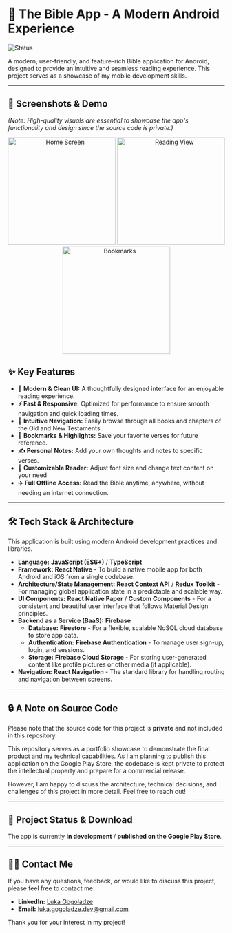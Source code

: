 # 📖 The Bible App - A Modern Android Experience

![Status](https://img.shields.io/badge/status-in%20development-yellow)

A modern, user-friendly, and feature-rich Bible application for Android, designed to provide an intuitive and seamless reading experience. This project serves as a showcase of my mobile development skills.

---

## 📸 Screenshots & Demo

*(Note: High-quality visuals are essential to showcase the app's functionality and design since the source code is private.)*

<center>
 <img src="https://github.com/user-attachments/assets/5524a582-dc41-48cf-90d0-feb579e742e6" alt="Home Screen" width="250"/> <img src="https://github.com/user-attachments/assets/3143bd07-99de-44ed-a07c-f41b61299aaf" alt="Reading View" width="250"/> <img src="https://github.com/user-attachments/assets/aecb61d4-855b-4b44-a495-19fe1e92ec1e" alt="Bookmarks" width="250"/> 
</center>

## ✨ Key Features

-   **📱 Modern & Clean UI:** A thoughtfully designed interface for an enjoyable reading experience.
-   **⚡ Fast & Responsive:** Optimized for performance to ensure smooth navigation and quick loading times.
-   **📖 Intuitive Navigation:** Easily browse through all books and chapters of the Old and New Testaments.
-   **🔖 Bookmarks & Highlights:** Save your favorite verses for future reference.
-   **✍️ Personal Notes:** Add your own thoughts and notes to specific verses.
-   **🎨 Customizable Reader:** Adjust font size and change text content on your need
-   **✈️ Full Offline Access:** Read the Bible anytime, anywhere, without needing an internet connection.

---

## 🛠️ Tech Stack & Architecture

This application is built using modern Android development practices and libraries.
-   **Language:** **JavaScript (ES6+)** / **TypeScript**
-   **Framework:** **React Native** - To build a native mobile app for both Android and iOS from a single codebase.
-   **Architecture/State Management:** **React Context API** / **Redux Toolkit** - For managing global application state in a predictable and scalable way.
-   **UI Components:** **React Native Paper** / **Custom Components** - For a consistent and beautiful user interface that follows Material Design principles.
-   **Backend as a Service (BaaS):** **Firebase**
    -   **Database:** **Firestore** - For a flexible, scalable NoSQL cloud database to store app data.
    -   **Authentication:** **Firebase Authentication** - To manage user sign-up, login, and sessions.
    -   **Storage:** **Firebase Cloud Storage** - For storing user-generated content like profile pictures or other media (if applicable).
-   **Navigation:** **React Navigation** - The standard library for handling routing and navigation between screens.

---

## 🔒 A Note on Source Code

Please note that the source code for this project is **private** and not included in this repository.

This repository serves as a portfolio showcase to demonstrate the final product and my technical capabilities. As I am planning to publish this application on the Google Play Store, the codebase is kept private to protect the intellectual property and prepare for a commercial release.

However, I am happy to discuss the architecture, technical decisions, and challenges of this project in more detail. Feel free to reach out!

---

## 🚀 Project Status & Download

The app is currently **in development** / **published on the Google Play Store**.

---

## 👨‍💻 Contact Me

If you have any questions, feedback, or would like to discuss this project, please feel free to contact me:

-   **LinkedIn:** [Luka Gogoladze](https://www.linkedin.com/in/luka-gogoladze-dev/)
-   **Email:** luka.gogoladze.dev@gmail.com

Thank you for your interest in my project!
